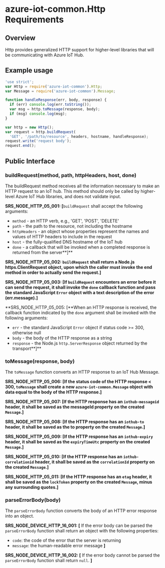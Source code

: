 # azure-iot-common.Http Requirements

## Overview
Http provides generalized HTTP support for higher-level libraries that will be communicating with Azure IoT Hub.
## Example usage

```js
'use strict';
var Http = require('azure-iot-common').Http;
var Message = require('azure-iot-common').Message;

function handleResponse(err, body, response) {
  if (err) console.log(err.toString());
  var msg = http.toMessage(response, body);
  if (msg) console.log(msg);
}

var http = new Http();
var request = http.buildRequest(
  'GET', '/path/to/resource', headers, hostname, handleResponse);
request.write('request body');
request.end();
```

## Public Interface
### buildRequest(method, path, httpHeaders, host, done)
The buildRequest method receives all the information necessary to make an HTTP request to an IoT hub.  This method should only be called by higher-level Azure IoT Hub libraries, and does not validate input.

**SRS_NODE_HTTP_05_001: [**`buildRequest` shall accept the following arguments:
- `method` - an HTTP verb, e.g., 'GET', 'POST', 'DELETE'
- `path` - the path to the resource, not including the hostname
- `httpHeaders` - an object whose properties represent the names and values of HTTP headers to include in the request
- `host` - the fully-qualified DNS hostname of the IoT hub
- `done` - a callback that will be invoked when a completed response is returned from the server**]**

**SRS_NODE_HTTP_05_002: **`buildRequest` shall return a Node.js https.ClientRequest object, upon which the caller must invoke the end method in order to actually send the request.**]**

**SRS_NODE_HTTP_05_003: [**If `buildRequest` encounters an error before it can send the request, it shall invoke the `done` callback function and pass the standard JavaScript `Error` object with a text description of the error (err.message).**]**

**SRS_NODE_HTTP_05_005: [**When an HTTP response is received, the callback function indicated by the `done` argument shall be invoked with the following arguments:
- `err` - the standard JavaScript `Error` object if status code >= 300, otherwise null
- `body` - the body of the HTTP response as a string
- `response` - the Node.js `http.ServerResponse` object returned by the transport**]**

### toMessage(response, body)
The `toMessage` function converts an HTTP response to an IoT Hub Message.

**SRS_NODE_HTTP_05_006: [**If the status code of the HTTP response < 300, `toMessage` shall create a new `azure-iot-common.Message` object with data equal to the body of the HTTP response.**]**

**SRS_NODE_HTTP_05_007: [**If the HTTP response has an `iothub-messageid` header, it shall be saved as the messageId property on the created `Message`.**]**

**SRS_NODE_HTTP_05_008: [**If the HTTP response has an `iothub-to` header, it shall be saved as the to property on the created `Message`.**]**

**SRS_NODE_HTTP_05_009: [**If the HTTP response has an `iothub-expiry` header, it shall be saved as the `expiryTimeUtc` property on the created `Message`.**]**

**SRS_NODE_HTTP_05_010: [**If the HTTP response has an `iothub-correlationid` header, it shall be saved as the `correlationId` property on the created `Message`.**]**

**SRS_NODE_HTTP_05_011: [**If the HTTP response has an `etag` header, it shall be saved as the `lockToken` property on the created `Message`, minus any surrounding quotes.**]**

### parseErrorBody(body)
The `parseErrorBody` function converts the body of an HTTP error response into an object.

**SRS_NODE_DEVICE_HTTP_16_001: [** If the error body can be parsed the `parseErrorBody` function shall return an object with the following properties:
- `code`: the code of the error that the server is returning
- `message`: the human-readable error message **]**

**SRS_NODE_DEVICE_HTTP_16_002: [** If the error body cannot be parsed the `parseErrorBody` function shall return `null`. **]**


